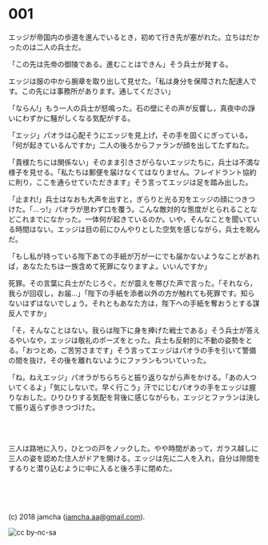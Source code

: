 # 001

エッジが帝国内の歩道を進んでいるとき，初めて行き先が塞がれた。立ちはだかったのは二人の兵士だ。  

「この先は先帝の御陵である。進むことはできん」そう兵士が発する。  

エッジは服の中から腕章を取り出して見せた。「私は身分を保障された配達人です。この先には事務所があります。通してください」  

「ならん!」もう一人の兵士が怒鳴った。石の壁にその声が反響し，真夜中の諍いにわずかに騒がしくなる気配がする。  

「エッジ」パオラは心配そうにエッジを見上げ，その手を固くにぎっている。「何が起きているんですか」二人の後ろからファランが顔を出してたずねた。  

「貴様たちには関係ない」そのまま引きさがらないエッジたちに，兵士は不満な様子を見せる。「私たちは郵便を届けなくてはなりません。フレイドラント協約に則り，ここを通らせていただきます」そう言ってエッジは足を踏み出した。  

「止まれ!」兵士はなおも大声を出すと，ぎらりと光る刃をエッジの顔につきつけた。「…っ!」パオラが思わず口を覆う。こんな敵対的な態度がとられることなどこれまでになかった。一体何が起きているのか。いや，そんなことを聞いている時間はない。エッジは目の前にひんやりとした空気を感じながら，兵士を睨んだ。  

「もし私が持っている陛下あての手紙が万が一にでも届かないようなことがあれば，あなたたちは一族含めて死罪になりますよ。いいんですか」  

死罪。その言葉に兵士がたじろぐ。だが震えを帯びた声で言った。「それなら，我らが回収し，お届…」「陛下の手紙を添者以外の方が触れても死罪です。知らないはずはないでしょう。それともあなた方は，陛下への手紙を奪おうとする謀反人ですか」  

「そ，そんなことはない。我らは陛下に身を捧げた戦士である」そう兵士が答えるやいなや，エッジは敬礼のポーズをとった。兵士も反射的に不動の姿勢をとる。「おつとめ，ご苦労さまです」そう言ってエッジはパオラの手を引いて警備の間を抜け，その後を離れないようにファランもついていった。  

「ね，ねえエッジ」パオラがちらちらと振り返りながら声をかける。「あの人ついてくるよ」「気にしないで。早く行こう」汗でにじむパオラの手をエッジは握りなおした。ひりひりする気配を背後に感じながらも，エッジとファランは決して振り返らず歩きつづけた。  

<br>  
<br>  

三人は路地に入り，ひとつの戸をノックした。やや時間があって，ガラス越しに三人の姿を認めた住人がドアを開ける。エッジは先に二人を入れ，自分は隙間をするりと潜り込むように中に入ると後ろ手に閉めた。  

<br>  
<br>  
<br>  

(c) 2018 jamcha (jamcha.aa@gmail.com).  

![cc by-nc-sa](http://i.creativecommons.org/l/by-nc-sa/4.0/88x31.png)

